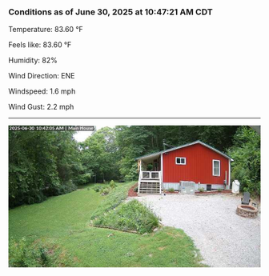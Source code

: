 ### Conditions as of June 30, 2025 at 10:47:21 AM CDT 

Temperature: 83.60 &deg;F

Feels like: 83.60 &deg;F

Humidity: 82%

Wind Direction: ENE

Windspeed: 1.6 mph

Wind Gust: 2.2 mph

---

<img src="./images/latest.jpeg"/>

